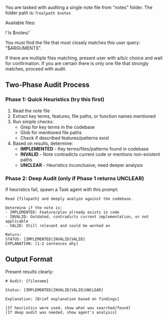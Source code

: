 You are tasked with auditing a single note file from "notes" folder.
The folder path is: !`realpath $notes`

Available files:

<list>
!`ls $notes/`
</list>

You must find the file that most closely matches this user query: "$ARGUMENTS".

If there are multiple files matching, present user with a/b/c choice and wait for confirmation.
If you are certain there is only one file that strongly matches, proceed with audit.

## Two-Phase Audit Process

### Phase 1: Quick Heuristics (try this first)

1. Read the note file
2. Extract key terms, features, file paths, or function names mentioned
3. Run simple checks:
   - Grep for key terms in the codebase
   - Glob for mentioned file paths
   - Check if described features/patterns exist
4. Based on results, determine:
   - **IMPLEMENTED** - Key terms/files/patterns found in codebase
   - **INVALID** - Note contradicts current code or mentions non-existent paths
   - **UNCLEAR** - Heuristics inconclusive, need deeper analysis

### Phase 2: Deep Audit (only if Phase 1 returns UNCLEAR)

If heuristics fail, spawn a Task agent with this prompt:

```
Read {filepath} and deeply analyze against the codebase.

Determine if the note is:
- IMPLEMENTED: Feature/plan already exists in code
- INVALID: Outdated, contradicts current implementation, or not applicable
- VALID: Still relevant and could be worked on

Return:
STATUS: [IMPLEMENTED|INVALID|VALID]
EXPLANATION: [1-2 sentences why]
```

## Output Format

Present results clearly:

```
# Audit: {filename}

Status: [IMPLEMENTED|INVALID|VALID|UNCLEAR]

Explanation: [Brief explanation based on findings]

[If heuristics were used, show what was searched/found]
[If deep audit was needed, show agent's analysis]
```
